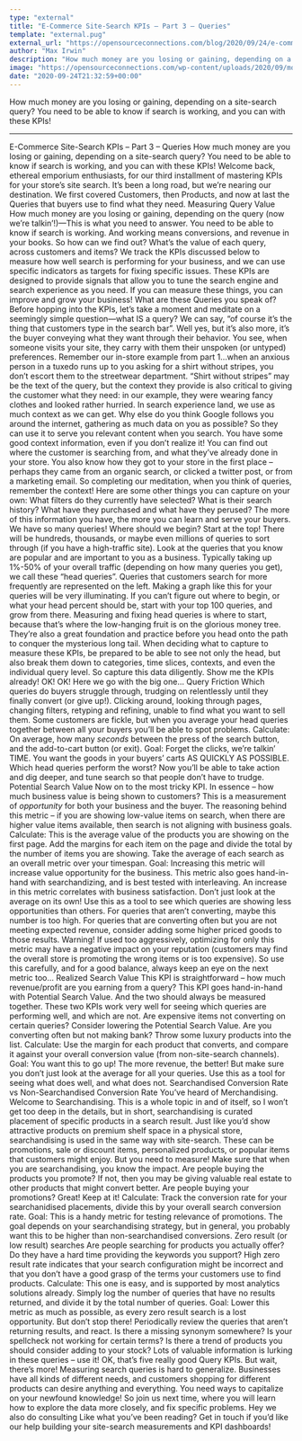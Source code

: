 ```yaml
---
type: "external"
title: "E-Commerce Site-Search KPIs – Part 3 – Queries"
template: "external.pug"
external_url: "https://opensourceconnections.com/blog/2020/09/24/e-commerce-site-search-kpis-part-3-queries/"
author: "Max Irwin"
description: "How much money are you losing or gaining, depending on a site-search query? You need to be able to know if search is working, and you can with these KPIs!"
image: "https://opensourceconnections.com/wp-content/uploads/2020/09/money-plant.png"
date: "2020-09-24T21:32:59+00:00"
---
```


How much money are you losing or gaining, depending on a site-search query? You need to be able to know if search is working, and you can with these KPIs!

---

E-Commerce Site-Search KPIs – Part 3 – Queries
How much money are you losing or gaining, depending on a site-search query? You need to be able to know if search is working, and you can with these KPIs!
Welcome back, ethereal emporium enthusiasts, for our third installment of mastering KPIs for your store’s site search.  It’s been a long road, but we’re nearing our destination.  We first covered Customers, then Products, and now at last the Queries that buyers use to find what they need.
Measuring Query Value
How much money are you losing or gaining, depending on the query (now we’re talkin’!)—This is what you need to answer.  You need to be able to know if search is working.  And working means conversions, and revenue in your books.
So how can we find out?  What’s the value of each query, across customers and items?  We track the KPIs discussed below to measure how well search is performing for your business, and we can use specific indicators as targets for fixing specific issues.  These KPIs are designed to provide signals that allow you to tune the search engine and search experience as you need.  If you can measure these things, you can improve and grow your business!
What are these Queries you speak of?
Before hopping into the KPIs, let’s take a moment and meditate on a seemingly simple question—what IS a query?  We can say, “of course it’s the thing that customers type in the search bar”.  Well yes, but it’s also more, it’s the buyer conveying what they want through their behavior.  You see, when someone visits your site, they carry with them their unspoken (or untyped) preferences.
Remember our in-store example from part 1…when an anxious person in a tuxedo runs up to you asking for a shirt without stripes, you don’t escort them to the streetwear department.  “Shirt without stripes” may be the text of the query, but the context they provide is also critical to giving the customer what they need: in our example, they were wearing fancy clothes and looked rather hurried.
In search experience land, we use as much context as we can get.  Why else do you think Google follows you around the internet, gathering as much data on you as possible?  So they can use it to serve you relevant content when you search.
You have some good context information, even if you don’t realize it!  You can find out where the customer is searching from, and what they’ve already done in your store.  You also know how they got to your store in the first place – perhaps they came from an organic search, or clicked a twitter post, or from a marketing email.
So completing our meditation, when you think of queries, remember the context!  Here are some other things you can capture on your own: What filters do they currently have selected?  What is their search history? What have they purchased and what have they perused?  The more of this information you have, the more you can learn and serve your buyers.
We have so many queries!  Where should we begin?
Start at the top! There will be hundreds, thousands, or maybe even millions of queries to sort through (if you have a high-traffic site).  Look at the queries that you know are popular and are important to you as a business.  Typically taking up 1%-50% of your overall traffic (depending on how many queries you get), we call these “head queries”.
Queries that customers search for more frequently are represented on the left. Making a graph like this for your queries will be very illuminating.
If you can’t figure out where to begin, or what your head percent should be, start with your top 100 queries, and grow from there.
Measuring and fixing head queries is where to start, because that’s where the low-hanging fruit is on the glorious money tree.  They’re also a great foundation and practice before you head onto the path to conquer the mysterious long tail.
When deciding what to capture to measure these KPIs, be prepared to be able to see not only the head, but also break them down to categories, time slices, contexts, and even the individual query level.  So capture this data diligently.
Show me the KPIs already!
OK! OK!  Here we go with the big one…
Query Friction
Which queries do buyers struggle through, trudging on relentlessly until they finally convert (or give up!).  Clicking around, looking through pages, changing filters, retyping and refining, unable to find what you want to sell them.  Some customers are fickle, but when you average your head queries together between all your buyers you’ll be able to spot problems.
Calculate: On average, how many *seconds* between the press of the search button, and the add-to-cart button (or exit).
Goal: Forget the clicks, we’re talkin’ TIME.  You want the goods in your buyers’ carts AS QUICKLY AS POSSIBLE.  Which head queries perform the worst?  Now you’ll be able to take action and dig deeper, and tune search so that people don’t have to trudge.
Potential Search Value
Now on to the most tricky KPI.  In essence – how much business value is being shown to customers?  This is a measurement of *opportunity* for both your business and the buyer.  The reasoning behind this metric – if you are showing low-value items on search, when there are higher value items available, then search is not aligning with business goals.
Calculate: This is the average value of the products you are showing on the first page.  Add the margins for each item on the page and divide the total by the number of items you are showing.  Take the average of each search as an overall metric over your timespan.
Goal: Increasing this metric will increase value opportunity for the business.  This metric also goes hand-in-hand with searchandizing, and is best tested with interleaving.  An increase in this metric correlates with business satisfaction.  Don’t just look at the average on its own!  Use this as a tool to see which queries are showing less opportunities than others.  For queries that aren’t converting, maybe this number is too high.  For queries that are converting often but you are not meeting expected revenue, consider adding some higher priced goods to those results.
Warning! If used too aggressively, optimizing for only this metric may have a negative impact on your reputation (customers may find the overall store is promoting the wrong items or is too expensive).  So use this carefully, and for a good balance, always keep an eye on the next metric too…
Realized Search Value
This KPI is straightforward – how much revenue/profit are you earning from a query?  This KPI goes hand-in-hand with Potential Search Value.  And the two should always be measured together.  These two KPIs work very well for seeing which queries are performing well, and which are not.  Are expensive items not converting on certain queries? Consider lowering the Potential Search Value.  Are you converting often but not making bank?  Throw some luxury products into the list.
Calculate: Use the margin for each product that converts, and compare it against your overall conversion value (from non-site-search channels).
Goal: You want this to go up!  The more revenue, the better!  But make sure you don’t just look at the average for all your queries.  Use this as a tool for seeing what does well, and what does not.
Searchandised Conversion Rate vs Non-Searchandised Conversion Rate
You’ve heard of Merchandising.  Welcome to Searchandising.  This is a whole topic in and of itself, so I won’t get too deep in the details, but in short, searchandising is curated placement of specific products in a search result.  Just like you’d show attractive products on premium shelf space in a physical store, searchandising is used in the same way with site-search.  These can be promotions, sale or discount items, personalized products, or popular items that customers might enjoy.
But you need to measure!  Make sure that when you are searchandising, you know the impact.  Are people buying the products you promote?  If not, then you may be giving valuable real estate to other products that might convert better.  Are people buying your promotions?  Great!  Keep at it!
Calculate: Track the conversion rate for your searchanidised placements, divide this by your overall search conversion rate.
Goal: This is a handy metric for testing relevance of promotions.  The goal depends on your searchandising strategy, but in general, you probably want this to be higher than non-searchandised conversions.
Zero result (or low result) searches
Are people searching for products you actually offer?  Do they have a hard time providing the keywords you support?  High zero result rate indicates that your search configuration might be incorrect and that you don’t have a good grasp of the terms your customers use to find products.
Calculate: This one is easy, and is supported by most analytics solutions already.  Simply log the number of queries that have no results returned, and divide it by the total number of queries.
Goal: Lower this metric as much as possible, as every zero result search is a lost opportunity.  But don’t stop there!  Periodically review the queries that aren’t returning results, and react.  Is there a missing synonym somewhere?  Is your spellcheck not working for certain terms?  Is there a trend of products you should consider adding to your stock?  Lots of valuable information is lurking in these queries – use it!
OK, that’s five really good Query KPIs.  But wait, there’s more!
Measuring search queries is hard to generalize.  Businesses have all kinds of different needs, and customers shopping for different products can desire anything and everything.
You need ways to capitalize on your newfound knowledge!  So join us next time, where you will learn how to explore the data more closely, and fix specific problems.
Hey we also do consulting
Like what you’ve been reading? Get in touch if you’d like our help building your site-search measurements and KPI dashboards!
